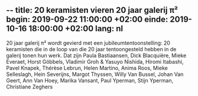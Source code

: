 --
title: 20 keramisten vieren 20 jaar galerij π²
begin: 2019-09-22 11:00:00 +02:00
einde: 2019-10-16 18:00:00 +02:00
lang: nl
---

20 jaar galerij π² wordt gevierd met een jubileumtentoonstelling: 20 keramisten die in de loop van die 20 jaar tentoongesteld hebben in de galerij tonen hun werk.
Dat zijn Paula Bastiaansen, Dick Blacquière, Mieke Everaet, Horst Göbbels, Vladimir Groh & Yasuyo Nishida, Hiromi Itabashi, Pavel Knapek, Thérèse Lebrun, Helen Martino, Anima Roos, Mieke Selleslagh, Hein Severijns, Margot Thyssen, Willy Van Bussel, Johan Van Geert, Ann Van Hoey, Marika Vansant, Paul Yperman, Stijn Yperman, Christiane Zeghers
